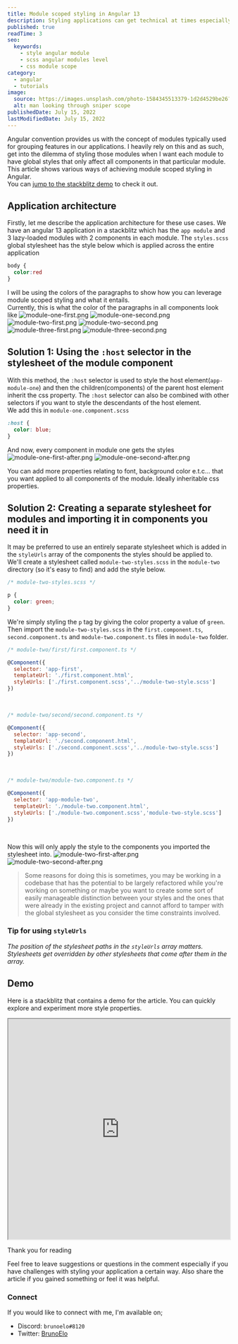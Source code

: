 ```yaml
---
title: Module scoped styling in Angular 13
description: Styling applications can get technical at times especially if it is large with many modules. Learn how to style based on the scope of Angular modules.
published: true
readTime: 3
seo:
  keywords:
    - style angular module
    - scss angular modules level
    - css module scope
category:
  - angular
  - tutorials
image:
  source: https://images.unsplash.com/photo-1584345513379-1d2d4529be26?ixlib=rb-1.2.1&ixid=MnwxMjA3fDB8MHxwaG90by1wYWdlfHx8fGVufDB8fHx8&auto=format&fit=crop&w=1040&q=80
  alt: man looking through sniper scope
publishedDate: July 15, 2022
lastModifiedDate: July 15, 2022
---
```


Angular convention provides us with the concept of modules typically used for grouping features in our applications. I heavily rely on this and as such, get into the dilemma of styling those modules when I want each module to have global styles that only affect all components in that particular module.  
This article shows various ways of achieving module scoped styling in Angular.  
You can <a href='blog/module-scoped-styling-in-angular-13#demo-link'>jump to the stackblitz demo</a> to check it out.
## Application architecture
Firstly, let me describe the application architecture for these use cases.
We have an angular 13 application in a stackblitz which has the `app module` and 3 lazy-loaded modules with 2 components in each module.
The `styles.scss` global stylesheet has the style below which is applied across the entire application
```css
body {
  color:red
}
```
I will be using the colors of the paragraphs to show how you can leverage module scoped styling and what it entails.  
Currently, this is what the color of the paragraphs in all components look like
![module-one-first.png](https://cdn.hashnode.com/res/hashnode/image/upload/v1651176501201/sikx3y_wY.png )
![module-one-second.png](https://cdn.hashnode.com/res/hashnode/image/upload/v1651176589975/2lk46Nfet.png )
![module-two-first.png](https://cdn.hashnode.com/res/hashnode/image/upload/v1651176600585/vT37LB-d1.png )
![module-two-second.png](https://cdn.hashnode.com/res/hashnode/image/upload/v1651176649523/Mss7tv3rX.png )
![module-three-first.png](https://cdn.hashnode.com/res/hashnode/image/upload/v1651176671634/iTMiVUvUu.png )
![module-three-second.png](https://cdn.hashnode.com/res/hashnode/image/upload/v1651176679168/N2bDwm_FG.png )

## Solution 1: Using the `:host` selector in the stylesheet of the module component
With this method, the `:host` selector is used to style the host element(`app-module-one`) and then the children(components) of the parent host element inherit the css property. The `:host` selector can also be combined with other selectors if you want to style the descendants of the host element.  
We add this in `module-one.component.scss`

```css
:host {
  color: blue;
}
``` 
And now, every component in module one gets the styles
![module-one-first-after.png](https://cdn.hashnode.com/res/hashnode/image/upload/v1651177059171/DTJPS98Jz.png )
![module-one-second-after.png](https://cdn.hashnode.com/res/hashnode/image/upload/v1651177069883/Wyt350W-J.png )

You can add more properties relating to font, background color e.t.c... that you want applied to all components of the module. Ideally inheritable css properties.

## Solution 2: Creating a separate stylesheet for modules and importing it in components you need it in
It may be preferred to use an entirely separate stylesheet which is added in the `styleUrls` array of the components the styles should be applied to.  
We'll create a stylesheet called `module-two-styles.scss` in the `module-two` directory (so it's easy to find) and add the style below. 
```css
/* module-two-styles.scss */

p {
  color: green;
}
``` 
We're simply styling the `p` tag by giving the color property a value of `green`.  
Then import the `module-two-styles.scss` in the `first.component.ts`, `second.component.ts` and `module-two.component.ts` files in `module-two` folder.  
```js
/* module-two/first/first.component.ts */

@Component({
  selector: 'app-first',
  templateUrl: './first.component.html',
  styleUrls: ['./first.component.scss','../module-two-style.scss']
})
``` 
<br />

```js
/* module-two/second/second.component.ts */

@Component({
  selector: 'app-second',
  templateUrl: './second.component.html',
  styleUrls: ['./second.component.scss','../module-two-style.scss']
})
``` 
<br />

```js
/* module-two/module-two.component.ts */

@Component({
  selector: 'app-module-two',
  templateUrl: './module-two.component.html',
  styleUrls: ['./module-two.component.scss','module-two-style.scss']
})
``` 
<br />

Now this will only apply the style to the components you imported the stylesheet into. 
![module-two-first-after.png](https://cdn.hashnode.com/res/hashnode/image/upload/v1651178105909/b6Il_YH6K.png )
![module-two-second-after.png](https://cdn.hashnode.com/res/hashnode/image/upload/v1651178112205/zeloQU74G.png )

> Some reasons for doing this is sometimes, you may be working in a codebase that has the potential to be largely refactored while you're working on something or maybe you want to create some sort of easily manageable distinction between your styles and the ones that were already in the existing project and cannot afford to tamper with the global stylesheet as you consider the time constraints involved.  

### Tip for using `styleUrls`
*The position of the stylesheet paths in the `styleUrls` array matters. Stylesheets get overridden by other stylesheets that come after them in the array.*  

## Demo<a id='demo-link' style="position: relative;top: -110px;"></a>
Here is a stackblitz that contains a demo for the article. You can quickly explore and experiment more style properties.
<iframe src="https://stackblitz.com/edit/angular-ivy-987gd3?embed=1&file=src/app/app.component.html" style="width:100%" width="100%" height="500"></iframe>

Thank you for reading 

Feel free to leave suggestions or questions in the comment especially if you have challenges with styling your application a certain way. Also share the article if you gained something or feel it was helpful.
### Connect
If you would like to connect with me, I'm available on;
- Discord: `brunoelo#8120`
- Twitter: [BrunoElo](https://twitter.com/brunoelo)